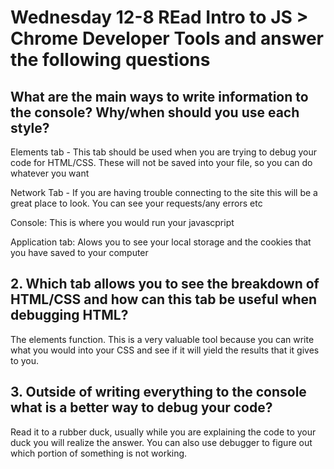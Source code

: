 # Wednesday 12-8 REad Intro to JS > Chrome Developer Tools and answer the following questions

## What are the main ways to write information to the console? Why/when should you use each style? 

Elements tab - This tab should be used when you are trying to debug your code for HTML/CSS. These will not be saved into your file, so you can do whatever you want

Network Tab - If you are having trouble connecting to the site this will be a great place to look. You can see your requests/any errors etc

Console: This is where you would run your javascpript 

Application tab: Alows you to see your local storage and the cookies that you have saved to your computer 


## 2. Which tab allows you to see the breakdown of HTML/CSS and how can this tab be useful when debugging HTML? 

The elements function. This is a very valuable tool because you can write what you would into your CSS and see if it will yield the results that it gives to you. 

## 3. Outside of writing everything to the console what is a better way to debug your code? 

Read it to a rubber duck, usually while you are explaining the code to your duck you will realize the answer. You can also use debugger to figure out which portion of something is not working. 



